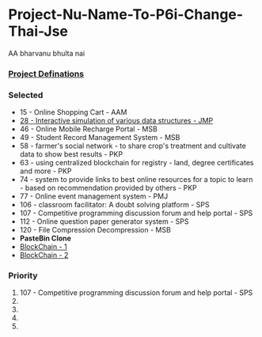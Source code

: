 # Project-Nu-Name-To-P6i-Change-Thai-Jse
AA bharvanu bhulta nai

### [Project Definations](https://drive.google.com/file/d/18djoxaUr7eOjBMaJscG3Lhm1R-fKQVrP/view?usp=sharing)

### Selected
 - 15 - Online Shopping Cart - AAM
 - [28 - Interactive simulation of various data structures - JMP](https://github.com/algorithm-visualizer/algorithm-visualizer)
 - 46 - Online Mobile Recharge Portal - MSB
 - 49 - Student Record Management System - MSB
 - 58 - farmer's social network - to share crop's treatment and cultivate data to show best results - PKP
 - 63 - using centralized blockchain for registry - land, degree certificates and more - PKP
 - 74 - system to provide links to best online resources for a topic to learn - based on recommendation provided by others - PKP
 - 77 - Online event management system - PMJ
 - 106 - classroom facilitator: A doubt solving platform - SPS
 - 107 - Competitive programming discussion forum and help portal - SPS
 - 112 - Online question paper generator system - SPS
 - 120 - File Compression Decompression - MSB
 - **PasteBin Clone**
 - [BlockChain - 1](https://github.com/amoazeni75/blockchain)
 - [BlockChain - 2](https://github.com/scatterbrain-d/Smoola-blockchain)


### Priority
 1. 107 - Competitive programming discussion forum and help portal - SPS
 2. 
 3. 
 4. 
 5. 
